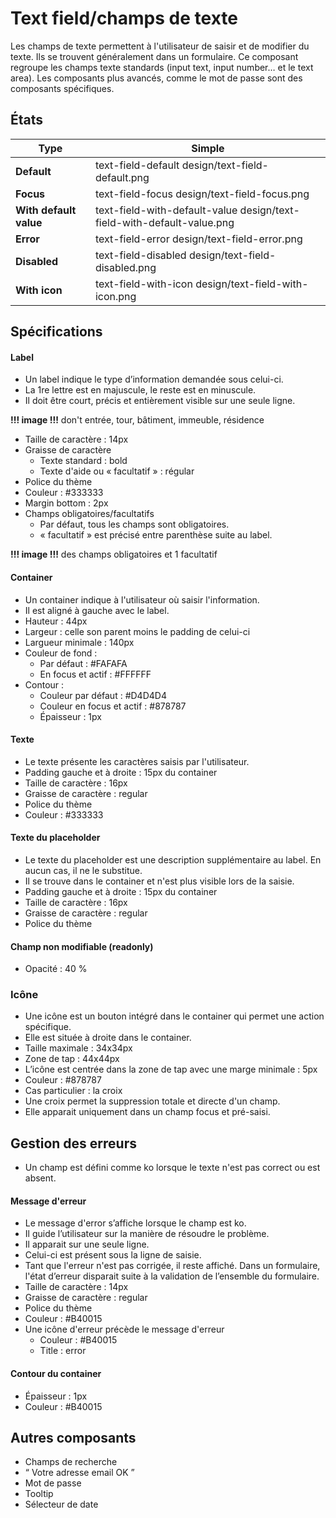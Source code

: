 # Text field/champs de texte

Les champs de texte permettent à l'utilisateur de saisir et de modifier du texte. Ils se trouvent généralement dans un formulaire. Ce composant regroupe les champs texte standards (input text, input number… et le text area). Les composants plus avancés, comme le mot de passe sont des composants spécifiques.


## États

Type | Simple
------------ | ------------- |
**Default** | text-field-default design/text-field-default.png
**Focus** | text-field-focus design/text-field-focus.png
**With default value** |  text-field-with-default-value design/text-field-with-default-value.png
**Error** | text-field-error design/text-field-error.png
**Disabled** | text-field-disabled design/text-field-disabled.png
**With icon** | text-field-with-icon design/text-field-with-icon.png

## Spécifications
#### Label
- Un label indique le type d’information demandée sous celui-ci.
- La 1re lettre est en majuscule, le reste est en minuscule.
- Il doit être court, précis et entièrement visible sur une seule ligne.

**!!! image !!!** don't entrée, tour, bâtiment, immeuble, résidence
- Taille de caractère : 14px
- Graisse de caractère
  - Texte standard : bold
  - Texte d'aide ou «&nbsp;facultatif&nbsp;» : régular
- Police du thème
- Couleur : #333333
- Margin bottom : 2px
- Champs obligatoires/facultatifs
  - Par défaut, tous les champs sont obligatoires.
  - «&nbsp;facultatif&nbsp;» est précisé entre parenthèse suite au label.

**!!! image !!!** des champs obligatoires et 1 facultatif

#### Container
- Un container indique à l'utilisateur où saisir l'information.
- Il est aligné à gauche avec le label.
- Hauteur : 44px
- Largeur : celle son parent moins le padding de celui-ci
- Largueur minimale : 140px
- Couleur de fond&nbsp;:
  - Par défaut : #FAFAFA
  - En focus et actif : #FFFFFF
- Contour&nbsp;:
  - Couleur par défaut : #D4D4D4
  - Couleur en focus et actif : #878787
  - Épaisseur : 1px

#### Texte
  - Le texte présente les caractères saisis par l'utilisateur.
  - Padding gauche et à droite : 15px du container
  - Taille de caractère : 16px
  - Graisse de caractère : regular
  - Police du thème
  - Couleur : #333333

#### Texte du placeholder
- Le texte du placeholder est une description supplémentaire au label. En aucun cas, il ne le substitue.
- Il se trouve dans le container et n'est plus visible lors de la saisie.
- Padding gauche et à droite : 15px du container
- Taille de caractère : 16px
- Graisse de caractère : regular
- Police du thème

#### Champ non modifiable (readonly)
  - Opacité : 40 %

### Icône
- Une icône est un bouton intégré dans le container qui permet une action spécifique.
- Elle est située à droite dans le container.
- Taille maximale : 34x34px
- Zone de tap : 44x44px
- L’icône est centrée dans la zone de tap avec une marge minimale : 5px
- Couleur : #878787
- Cas particulier : la croix
 - Une croix permet la suppression totale et directe d'un champ.
 - Elle apparait uniquement dans un champ focus et pré-saisi.

## Gestion des erreurs
- Un champ est défini comme ko lorsque le texte n'est pas correct ou est absent.

#### Message d'erreur
- Le message d'error s’affiche lorsque le champ est ko.
- Il guide l’utilisateur sur la manière de résoudre le problème.
- Il apparait sur une seule ligne.
- Celui-ci est présent sous la ligne de saisie.
- Tant que l'erreur n'est pas corrigée, il reste affiché. Dans un formulaire, l'état d’erreur disparait suite à la validation de l’ensemble du formulaire.
- Taille de caractère : 14px
- Graisse de caractère : regular
- Police du thème
- Couleur : #B40015
- Une icône d'erreur précède le message d'erreur
  - Couleur : #B40015
  - Title : error

#### Contour du container
  - Épaisseur : 1px
  - Couleur : #B40015


## Autres composants
- Champs de recherche
- “ Votre adresse email OK ”
- Mot de passe
- Tooltip
- Sélecteur de date
